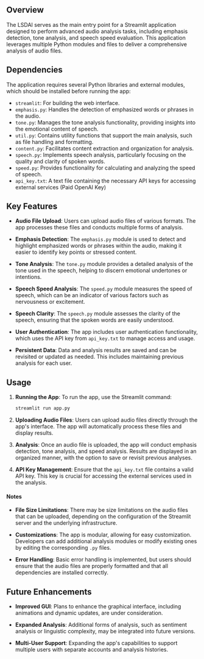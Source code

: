 ## Overview

The LSDAI serves as the main entry point for a Streamlit application designed to perform advanced audio analysis tasks, including emphasis detection, tone analysis, and speech speed evaluation. This application leverages multiple Python modules and files to deliver a comprehensive analysis of audio files.

## Dependencies

The application requires several Python libraries and external modules, which should be installed before running the app:

- `streamlit`: For building the web interface.
- `emphasis.py`: Handles the detection of emphasized words or phrases in the audio.
- `tone.py`: Manages the tone analysis functionality, providing insights into the emotional content of speech.
- `util.py`: Contains utility functions that support the main analysis, such as file handling and formatting.
- `content.py`: Facilitates content extraction and organization for analysis.
- `speech.py`: Implements speech analysis, particularly focusing on the quality and clarity of spoken words.
- `speed.py`: Provides functionality for calculating and analyzing the speed of speech.
- `api_key.txt`: A text file containing the necessary API keys for accessing external services (Paid OpenAI Key)

## Key Features

- **Audio File Upload**: Users can upload audio files of various formats. The app processes these files and conducts multiple forms of analysis.
  
- **Emphasis Detection**: The `emphasis.py` module is used to detect and highlight emphasized words or phrases within the audio, making it easier to identify key points or stressed content.
  
- **Tone Analysis**: The `tone.py` module provides a detailed analysis of the tone used in the speech, helping to discern emotional undertones or intentions.
  
- **Speech Speed Analysis**: The `speed.py` module measures the speed of speech, which can be an indicator of various factors such as nervousness or excitement.
  
- **Speech Clarity**: The `speech.py` module assesses the clarity of the speech, ensuring that the spoken words are easily understood.
  
- **User Authentication**: The app includes user authentication functionality, which uses the API key from `api_key.txt` to manage access and usage.
  
- **Persistent Data**: Data and analysis results are saved and can be revisited or updated as needed. This includes maintaining previous analysis for each user.

## Usage

1. **Running the App**: To run the app, use the Streamlit command:
   ```bash
   streamlit run app.py
   ```

2. **Uploading Audio Files**: Users can upload audio files directly through the app's interface. The app will automatically process these files and display results.

3. **Analysis**: Once an audio file is uploaded, the app will conduct emphasis detection, tone analysis, and speed analysis. Results are displayed in an organized manner, with the option to save or revisit previous analyses.

4. **API Key Management**: Ensure that the `api_key.txt` file contains a valid API key. This key is crucial for accessing the external services used in the analysis.

#### Notes

- **File Size Limitations**: There may be size limitations on the audio files that can be uploaded, depending on the configuration of the Streamlit server and the underlying infrastructure.
  
- **Customizations**: The app is modular, allowing for easy customization. Developers can add additional analysis modules or modify existing ones by editing the corresponding `.py` files.

- **Error Handling**: Basic error handling is implemented, but users should ensure that the audio files are properly formatted and that all dependencies are installed correctly.

## Future Enhancements

- **Improved GUI**: Plans to enhance the graphical interface, including animations and dynamic updates, are under consideration.
  
- **Expanded Analysis**: Additional forms of analysis, such as sentiment analysis or linguistic complexity, may be integrated into future versions.

- **Multi-User Support**: Expanding the app's capabilities to support multiple users with separate accounts and analysis histories.